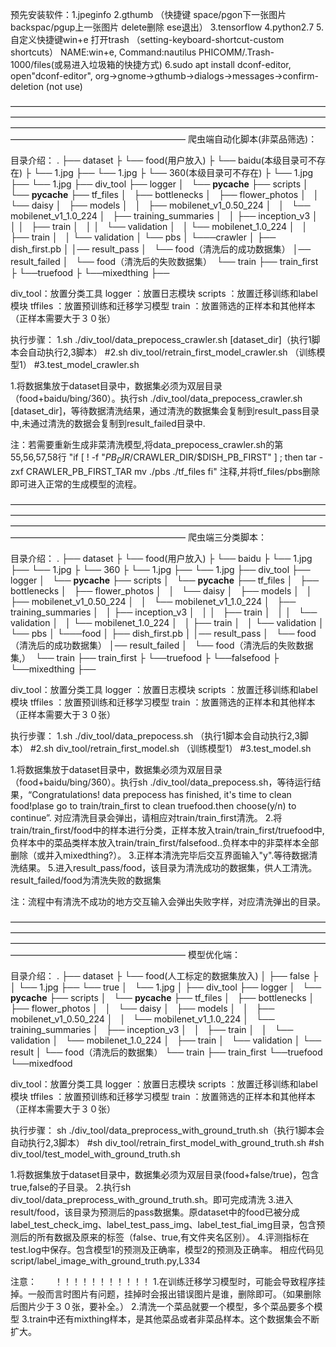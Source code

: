 预先安装软件：1.jpeginfo
             2.gthumb （快捷键 space/pgon下一张图片 backspac/pgup上一张图片 delete删除 ese退出）
             3.tensorflow
             4.python2.7
             5.自定义快捷键win+e  打开trash （setting-keyboard-shortcut-custom shortcuts） NAME:win+e, Command:nautilus PHICOMM/.Trash-1000/files(或易进入垃圾箱的快捷方式)
	     6.sudo apt install dconf-editor, open"dconf-editor", org->gnome->gthumb->dialogs->messages->confirm-deletion (not use)



————————————————————————————————————————————————————————————————————————————————————————————————————————————————————————————————
爬虫端自动化脚本(非菜品筛选)：

目录介绍：
.
├── dataset
├   └── food(用户放入)
├       └── baidu(本级目录可不存在)
├           └── 1.jpg
├──         └── 1.jpg
├       └── 360(本级目录可不存在)
├           └── 1.jpg
├──         └── 1.jpg
├── div_tool
├── logger
│   └── __pycache__
├── scripts
│   └── __pycache__
├── tf_files
│   ├── bottlenecks
│   ├── flower_photos
│   │   └── daisy
│   ├── models
│   │   ├── mobilenet_v1_0.50_224
│   │   └── mobilenet_v1_1.0_224
│   ├── training_summaries
│   │    ├── inception_v3
│   │    │   ├── train
│   │    │   └── validation
│   │    └── mobilenet_1.0_224
│   │        ├── train
│   │        └── validation
│   └── pbs
│       └───crawler
│            ├── dish_first.pb
│
│── result_pass
│   └── food（清洗后的成功数据集）
│── result_failed
│   └── food（清洗后的失败数据集） 
└── train
    ├── train_first
    ├   └──truefood
    ├   └──mixedthing
    ├──


div_tool：放置分类工具
logger  ：放置日志模块
scripts ：放置迁移训练和label模块
tffiles ：放置预训练和迁移学习模型
train   ：放置筛选的正样本和其他样本　（正样本需要大于３０张）

执行步骤：
1.sh ./div_tool/data_prepocess_crawler.sh [dataset_dir]（执行1脚本会自动执行2,3脚本）
#2.sh div_tool/retrain_first_model_crawler.sh  （训练模型1）
#3.test_model_crawler.sh


1.将数据集放于dataset目录中，数据集必须为双层目录（food+baidu/bing/360）。执行sh ./div_tool/data_prepocess_crawler.sh [dataset_dir]，等待数据清洗结果，通过清洗的数据集会复制到result_pass目录中,未通过清洗的数据会复制到result_failed目录中.

注：若需要重新生成非菜清洗模型,将data_prepocess_crawler.sh的第55,56,57,58行
	"if [ ! -f "$PB_DIR/$CRAWLER_DIR/$DISH_PB_FIRST" ] ; then
	    tar -zxf CRAWLER_PB_FIRST_TAR
	    mv ./pbs ./tf_files
	fi"
    注释,并将tf_files/pbs删除即可进入正常的生成模型的流程。



————————————————————————————————————————————————————————————————————————————————————————————————————————————————————————————————
爬虫端三分类脚本：

目录介绍：
.
├── dataset
├   └── food(用户放入)
├       └── baidu
├           └── 1.jpg
├──         └── 1.jpg
├       └── 360
├           └── 1.jpg
├──         └── 1.jpg
├── div_tool
├── logger
│   └── __pycache__
├── scripts
│   └── __pycache__
├── tf_files
│   ├── bottlenecks
│   ├── flower_photos
│   │   └── daisy
│   ├── models
│   │   ├── mobilenet_v1_0.50_224
│   │   └── mobilenet_v1_1.0_224
│   ├── training_summaries
│   │    ├── inception_v3
│   │    │   ├── train
│   │    │   └── validation
│   │    └── mobilenet_1.0_224
│   │        ├── train
│   │        └── validation
│   └── pbs
│       └───food
│            ├── dish_first.pb
│
│── result_pass
│   └── food（清洗后的成功数据集）
│── result_failed
│   └── food（清洗后的失败数据集,） 
└── train
    ├── train_first
    ├   └──truefood
    ├   └──falsefood
    ├   └──mixedthing
    ├──


div_tool：放置分类工具
logger  ：放置日志模块
scripts ：放置迁移训练和label模块
tffiles ：放置预训练和迁移学习模型
train   ：放置筛选的正样本和其他样本　（正样本需要大于３０张）


执行步骤：
1.sh ./div_tool/data_prepocess.sh （执行1脚本会自动执行2,3脚本）
#2.sh div_tool/retrain_first_model.sh  （训练模型1）
#3.test_model.sh

1.将数据集放于dataset目录中，数据集必须为双层目录（food+baidu/bing/360）。执行sh ./div_tool/data_prepocess.sh，等待运行结果，“Congratulations! data prepocess has finished, it's time to clean food!plase go to train/train_first to clean truefood.then choose(y/n) to continue”. 对应清洗目录会弹出，请相应对train/train_first清洗。
2.将train/train_first/food中的样本进行分类，正样本放入train/train_first/truefood中,负样本中的菜品类样本放入train/train_first/falsefood..负样本中的非菜样本全部删除（或并入mixedthing?）。
3.正样本清洗完毕后交互界面输入"y".等待数据清洗结果。
5.进入result_pass/food，该目录为清洗成功的数据集，供人工清洗。  result_failed/food为清洗失败的数据集

注：流程中有清洗不成功的地方交互输入会弹出失败字样，对应清洗弹出的目录。



————————————————————————————————————————————————————————————————————————————————————————————————————————————————————————————————
模型优化端：

目录介绍：
.
├── dataset
├   └── food(人工标定的数据集放入)
│       ├── false
├       │   └── 1.jpg
├──     └── true
│       └── 1.jpg
│
├── div_tool
├── logger
│   └── __pycache__
├── scripts
│   └── __pycache__
├── tf_files
│   ├── bottlenecks
│   ├── flower_photos
│   │   └── daisy
│   ├── models
│   │   ├── mobilenet_v1_0.50_224
│   │   └── mobilenet_v1_1.0_224
│   └── training_summaries
│       ├── inception_v3
│       │   ├── train
│       │   └── validation
│       └── mobilenet_1.0_224
│           ├── train
│           └── validation
│
└── result
│    └── food（清洗后的数据集）
└── train
    ├── train_first
        └──truefood
        └──mixedfood


div_tool：放置分类工具
logger  ：放置日志模块
scripts ：放置迁移训练和label模块
tffiles ：放置预训练和迁移学习模型
train   ：放置筛选的正样本和其他样本　（正样本需要大于３０张）


执行步骤：
sh ./div_tool/data_preprocess_with_ground_truth.sh（执行1脚本会自动执行2,3脚本）
#sh div_tool/retrain_first_model_with_ground_truth.sh
#sh div_tool/test_model_with_ground_truth.sh

1.将数据集放于dataset目录中，数据集必须为双层目录(food+false/true)，包含true,false的子目录。
2.执行sh div_tool/data_preprocess_with_ground_truth.sh。即可完成清洗
3.进入result/food，该目录为预测后的pass数据集。原dataset中的food已被分成label_test_check_img、label_test_pass_img、label_test_fial_img目录，包含预测后的所有数据及原来的标签（false、true,有文件夹名区别）。
4.评测指标在test.log中保存。包含模型1的预测及正确率，模型2的预测及正确率。  相应代码见script/label_image_with_ground_truth.py,L334




注意：　　！！！！！！！！！！！
1.在训练迁移学习模型时，可能会导致程序挂掉。一般而言时图片有问题，挂掉时会报出错误图片是谁，删除即可。（如果删除后图片少于３０张，要补全。）
2.清洗一个菜品就要一个模型，多个菜品要多个模型
3.train中还有mixthing样本，是其他菜品或者非菜品样本。这个数据集会不断扩大。







